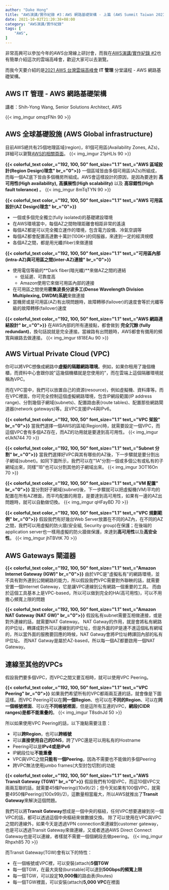 ```yaml
---
author: "Dake Hong"
title: "AWS演講/實作紀錄 #3：AWS 網路基礎架構 - 上篇 (AWS Summit Taiwan 2021)"
date: 2021-10-02T21:20:38+08:00
category: "AWS演講/實作紀錄"
tags: [
    "AWS",
]
---
```

非常高興可以參加今年的AWS台灣線上研討會，而我在[AWS演講/實作紀錄 #2](https://terahake.in/post/aws-workshop-ha-vault-env/)也有簡單介紹這次的雲端高峰會，歡迎大家可以去瀏覽。
<!--more-->
而我今天要介紹的是[2021 AWS 台灣雲端高峰會](https://aws.amazon.com/tw/events/taiwan/2021summit/) __IT 管理__ 分堂議程 - AWS 網路基礎架構。

## AWS IT 管理 - AWS 網路基礎架構
講者：Shih-Yong Wang, Senior Solutions Architect, AWS

{{< img_imgur omqzFNn 90 >}}

## AWS 全球基礎設施 (AWS Global infrastructure)
目前AWS總共有25個地理區域(region)，81個可用區(Availability Zones, AZs)，詳細可以瀏覽[AWS的相關頁面](https://aws.amazon.com/tw/about-aws/global-infrastructure/)。
{{< img_imgur 21pHLls 90 >}}

**{{< colorful_text color_="192, 100, 50" font_size="1.1" text_="AWS 區域設計(Region Design)理念" br_="0">}}**
一個區域皆由多個可用區(AZs)所組成，而每一個AZ底下皆由多個機房所組成。AWS會這樣設計的原因，是因為要達到 __高可用性(High availability),__ __高擴展性(High scalability)__ 以及 __高容錯性(High fault tolerance)__ 。
{{< img_imgur 8mTqTYN 90 >}}

**{{< colorful_text color_="192, 100, 50" font_size="1.1" text_="AWS 可用區設計(AZ Design)理念" br_="0">}}**
* 一個或多個完全獨立(fully isolated)的基礎建設環境
* 在AWS環境當中，每個AZ之間物理距離會相距非常的遙遠
* 每個AZ都是可以完全獨立運作的環境，包含電力設備、冷氣空調等
* 每個AZ都會配置高達數十萬計(100K+)的伺服器，來達到一定的經濟規模
* 各個AZ之間，都是用光纖(fiber)來做連接

**{{< colorful_text color_="192, 100, 50" font_size="1.1" text_="可用區內部(intra-AZ)與可用區之間(inter-AZ)連接" br_="0">}}**
* 使用電信等級的**Dark fiber(暗光纖)**來做AZ之間的連結
  - 低延遲、可靠度高
  - Amazon使用它來做可用區內部的連接
* 在可用區之間使用**密集波長分波多工(Dense Wavelength Division Multiplexing, DWDM)系統**來做連接
* 當機房或是可用區(AZ)有出現問題時，故障轉移(failover)的速度會等於光纖等級的故障轉移(failover)速度

**{{< colorful_text color_="192, 100, 50" font_size="1.1" text_="AWS 網路連結設計" br_="0">}}**
在AWS內部的所有連接點，都會做到 __完全冗餘 (fully redundant)__，換句話說就是完全連接。當線路有出問題時，AWS都會有備用的頻寬與線路去做連接。
{{< img_imgur t818EAu 90 >}}

## AWS Virtual Private Cloud (VPC)
你可以將VPC想像成網路中**虛擬的隔離網路環境**。例如，如果你租用了幾個機櫃，而資料中心會跟你說"這幾個機櫃就是您使用的"，而在雲端上這個隔離環境就稱為VPC。

而在VPC當中，我們可以放置自己的資源(resource)，例如虛擬機、資料庫等。而在VPC裡面，你可完全控制這個虛擬網路環境，包含IP網段範圍(IP address
range)、分割幾個子網域(subnets)、配置路由表(route tables)、配置那些網路閘道器(network gateways)等。且VPC支援IPv4與IPv6。

**{{< colorful_text color_="192, 100, 50" font_size="1.1" text_="VPC 架設" br_="0">}}**
當我們選擇一個AWS的區域(Region)時，就需要設定一個VPC，而這個VPC會有多個AZ存在，而AZ的功用就是要達到高可用性。
{{< img_imgur eUkN744 70 >}}

**{{< colorful_text color_="192, 100, 50" font_size="1.1" text_="Subnet 分割" br_="0">}}**
當我們選擇好VPC與其有哪些的AZ後，下一步驟就是要分割出子網域(subnet)。如同下圖所示，我們可以在"1A"分割一個或多個公有或私有的子網域出來，同樣"1B"也可以分割其他的子網域出來。
{{< img_imgur 3OT16On 70 >}}

**{{< colorful_text color_="192, 100, 50" font_size="1.1" text_="VM 配置" br_="0">}}**
當分割好子網域(subnet)後，下一步驟就可以把虛擬機(VM)平均的配置在所有AZ裡面，而平均配置的用意，是要達到高可用性，如果有一邊的AZ出問題時，就可以自動做切換。
{{< img_imgur qHFayBD 70 >}}

**{{< colorful_text color_="192, 100, 50" font_size="1.1" text_="VPC 規劃範例" br_="0">}}**
假設我們有好幾台Web Server放置在不同的AZ內，在不同的AZ之間，我們可以用虛擬的防火牆(安全組, Security group)在保護；在後端的application server也一樣用虛擬的防火牆做保護，來達到**高可用性**以及**高安全性**。
{{< img_imgur jhTBVtK 70 >}}

## AWS Gateways 閘道器
**{{< colorful_text color_="192, 100, 50" font_size="1.1" text_="Amazon Internet Gateway (IGW)" br_="0">}}**
由於VPC是"虛擬私有"的網路環境，並不具有對外連到公開網路的能力，所以假設我們VPC需要對外聯軮的話，就需要安置一個Internet Gateway，它是讓VPC連線到公有網路一個重要的工具。 而由於這個工具基本上是VPC-based，所以可以做到完全的HA(高可用性)，可以不用擔心頻寬上限的問題

**{{< colorful_text color_="192, 100, 50" font_size="1.1" text_="Amazon NAT Gateway (NAT GW)" br_="0">}}**
假設私有subnet需要互相做連接，或是對外連線的話，就需要NAT Gateway。 NAT Gatway的作用，就是會將私有網路的IP位址，轉譯成對外可以連線到的IP位址，但是外面的IP是連不進這個私有網域的，所以當外面的服務要回應的時候，NAT Gatway會將IP位址轉譯回內部的私有IP位址。 而NAT Gatway是屬於AZ-based，所以每一個AZ都要啟用一個NAT Gateway。

## 連線至其他的VPCs
假設我們要多個VPC，而VPC之間又要互相時，就可以使用VPC Peering。

**{{< colorful_text color_="192, 100, 50" font_size="1.1" text_="VPC Peering" br_="0">}}**
如果我們希望所有的VPC都兩兩互連的話，就會像是下圖這樣。而VPC Peering可以在**同一個Region**、也可以在**不同的Region**、可以在**同一個帳號裡面**、可以在**不同帳號裡面**，但是這所有互連的VPC，**網段(CIDR ranges)是都不能重疊的**。
{{< img_imgur T8sdnJd 50 >}}

所以如果使用VPC Peering的話，以下幾點需要注意：
- 可以**跨Region**，也可以**跨帳號**
- 可以**直接使用自己的DNS**，跨了VPC還是可以用私有的Hostname
- Peering可以是**IPv4或是IPv6**
- IP網段位址**不能重疊**
- VPC與VPC之間**只能有一個Peering**，因為不需要也不能做的多個Peering
- 跨VPC無法使用jumbo frames(大型封包切割)的功能

**{{< colorful_text color_="192, 100, 50" font_size="1.1" text_="AWS Transit Gateway (TGW)" br_="0">}}**
假設我們有10個VPC，而這10個VPC又兩兩互聯的話，就需要45條Peering((10x9)/2)；但今天如果有100個VPC，就需要4950條Peering((100x99)/2)，這數量相當龐大，所以AWS就推出了**Transit Gateway**來解決這個問題。

我們可以將**Transit Gateway**想成是一個中央的樞紐，任何VPC想要連線到另一個VPC的話，都可以透過這個中央樞紐來做數據交換。 除了可以使用在VPC與VPC之間的連線外，如果今天是透過VPN connection來連線到customer gateway，也是可以透過Transit Gateway來做連線，又或者透過AWS Direct Connect Gateway也是可以連線，者樣就不需要一個個網段去做peering。
{{< img_imgur Rhpxh85 70 >}}

而Transit Gateway(TGW)會有以下的特性：
- 在一個帳號或VPC裡，可以安裝(attach)**5個TGW**
- 每一個TGW，在最大突發(burstable)可以達到**50Gbps的頻寬上限**
- 每一個TGW，可以設定**10,000條**的路由表(Routes)
- 每一個TGW裡面，可以安裝(attach)**5,000 VPC**在裡面